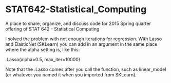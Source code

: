 # STAT642-Statistical_Computing
A place to share, organize, and discuss code for 2015 Spring quarter offering of STAT 642 - Statistical Computing

I solved the problem with not enough iterations for regression.  With Lasso and ElasticNet (SKLearn) you can add in an argument in the same place where the alpha setting is, like this:

.Lasso(alpha=0.5, max_iter=10000)

Note that the .Lasso comes after you call the function, such as linear_model (or whatever you named it when you imported from SKLearn).
